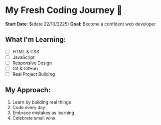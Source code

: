 # My Fresh Coding Journey 🚀

**Start Date:** $(date 22/10/2225)
**Goal:** Become a confident web developer

## What I'm Learning:
- [ ] HTML & CSS
- [ ] JavaScript
- [ ] Responsive Design
- [ ] Git & GitHub
- [ ] Real Project Building

## My Approach:
1. Learn by building real things
2. Code every day
3. Embrace mistakes as learning
4. Celebrate small wins
